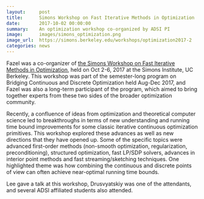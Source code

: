 ```yaml
---
layout:     post
title:      Simons Workshop on Fast Iterative Methods in Optimization
date:       2017-10-02 00:00:00
summary:    An optimization workshop co-organized by ADSI PI
image:      images/simons_optimization.png
image_url:  https://simons.berkeley.edu/workshops/optimization2017-2
categories: news
---
```

Fazel was a co-organizer of [the Simons Workshop on Fast Iterative Methods in Optimization](https://simons.berkeley.edu/workshops/optimization2017-2), held on Oct 2-6, 2017 at the Simons Institute, UC Berkeley.  This workshop was part of the semester-long program on Bridging Continuous and Discrete Optimization held Aug-Dec 2017, and Fazel was also a long-term participant of the program, which aimed to bring together experts from these two sides of the broader optimization community. 

Recently, a confluence of ideas from optimization and theoretical computer science led to breakthroughs in terms of new understanding and running time bound improvements for some classic iterative continuous optimization primitives. This workshop explored these advances as well as new directions that they have opened up. Some of the specific topics were advanced first-order methods (non-smooth optimization, regularization, preconditioning), structured optimization, fast LP/SDP solvers, advances in interior point methods and fast streaming/sketching techniques. One highlighted theme was how combining the continuous and discrete points of view can often achieve near-optimal running time bounds.

Lee gave a talk at this workshop, Drusvyatskiy was one of the attendants, and several ADSI affiliated students also attended.
